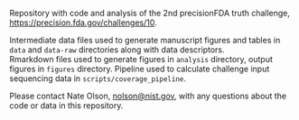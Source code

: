 Repository with code and analysis of the 2nd precisionFDA truth challenge, https://precision.fda.gov/challenges/10.

Intermediate data files used to generate manuscript figures and tables in `data` and `data-raw` directories along with data descriptors.  
Rmarkdown files used to generate figures in `analysis` directory, output figures in `figures` directory.
Pipeline used to calculate challenge input sequencing data in `scripts/coverage_pipeline`.

Please contact Nate Olson, nolson@nist.gov, with any questions about the code or data in this repository.
